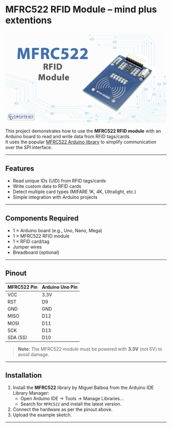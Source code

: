 # MFRC522 RFID Module – mind plus extentions

![](./arduinoC/_images/featured.png)

This project demonstrates how to use the **MFRC522 RFID module** with an Arduino board to read and write data from RFID tags/cards.  
It uses the popular [MFRC522 Arduino library](https://github.com/miguelbalboa/rfid) to simplify communication over the SPI interface.

---

## Features
- Read unique IDs (UID) from RFID tags/cards
- Write custom data to RFID cards
- Detect multiple card types (MIFARE 1K, 4K, Ultralight, etc.)
- Simple integration with Arduino projects

---

## Components Required
- 1 × Arduino board (e.g., Uno, Nano, Mega)
- 1 × MFRC522 RFID module
- 1 × RFID card/tag
- Jumper wires
- Breadboard (optional)

---

## Pinout

| MFRC522 Pin | Arduino Uno Pin |
|-------------|-----------------|
| VCC         | 3.3V            |
| RST         | D9              |
| GND         | GND             |
| MISO        | D12             |
| MOSI        | D11             |
| SCK         | D13             |
| SDA (SS)    | D10             |

> **Note:** The MFRC522 module must be powered with **3.3V** (not 5V) to avoid damage.

---

## Installation
1. Install the **MFRC522** library by Miguel Balboa from the Arduino IDE Library Manager:
   - Open Arduino IDE → Tools → Manage Libraries...
   - Search for `MFRC522` and install the latest version.
2. Connect the hardware as per the pinout above.
3. Upload the example sketch.

---
